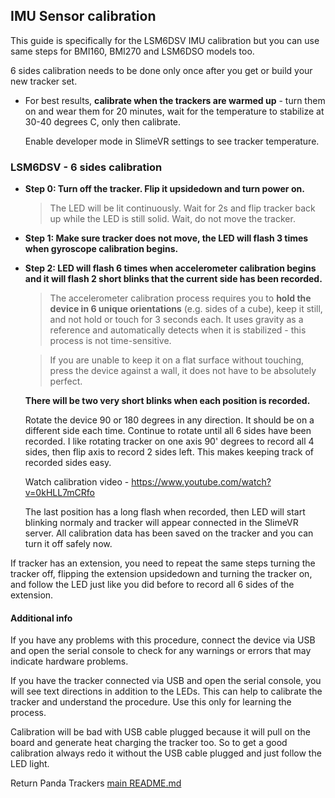 ## IMU Sensor calibration

This guide is specifically for the LSM6DSV IMU calibration but you can use same steps for BMI160, BMI270 and LSM6DSO models too. 

6 sides calibration needs to be done only once after you get or build your new tracker set.

  - For best results, **calibrate when the trackers are warmed up** - turn them on and wear them for 20 minutes,
    wait for the temperature to stabilize at 30-40 degrees C, only then calibrate.

    Enable developer mode in SlimeVR settings to see tracker temperature.

### LSM6DSV - 6 sides calibration

  - **Step 0: Turn off the tracker. Flip it upsidedown and turn power on.**
    
    > The LED will be lit continuously. Wait for 2s and flip tracker back up while the LED is still solid. Wait, do not move the tracker.
    
  - **Step 1: Make sure tracker does not move, the LED will flash 3 times when gyroscope calibration begins.**
    
  - **Step 2: LED will flash 6 times when accelerometer calibration begins and it will flash 2 short blinks that the current side has been recorded.**

    > The accelerometer calibration process requires you to **hold the device in 6 unique orientations** (e.g. sides of a cube),
    > keep it still, and not hold or touch for 3 seconds each. It uses gravity as a reference and automatically detects when it is stabilized - this process is not time-sensitive.

    > If you are unable to keep it on a flat surface without touching, press the device against a wall, it does not have to be absolutely perfect.

    **There will be two very short blinks when each position is recorded.**
    
    Rotate the device 90 or 180 degrees in any direction. It should be on a different side each time. Continue to rotate until all 6 sides have been recorded. I like rotating tracker on one axis 90' degrees to record all 4 sides, then flip axis to record 2 sides left. This makes keeping track of recorded sides easy.

    Watch calibration video - https://www.youtube.com/watch?v=0kHLL7mCRfo
    
    The last position has a long flash when recorded, then LED will start blinking normaly and tracker will appear connected in the SlimeVR server. All calibration data has been saved on the tracker and you can turn it off safely now. 

If tracker has an extension, you need to repeat the same steps turning the tracker off, flipping the extension upsidedown and turning the tracker on, and follow the LED just like you did before to record all 6 sides of the extension.   

  #### Additional info  

   If you have any problems with this procedure, connect the device via USB and open the serial console to check for any warnings or errors that may indicate hardware problems.
  
If you have the tracker connected via USB and open the serial console, you will see text directions in addition to the LEDs. This can help to calibrate the tracker and understand the procedure. Use this only for learning the process.

Calibration will be bad with USB cable plugged because it will pull on the board and generate heat charging the tracker too. So to get a good calibration always redo it without the USB cable plugged and just follow the LED light.


Return Panda Trackers [main README.md](../README.md) 

